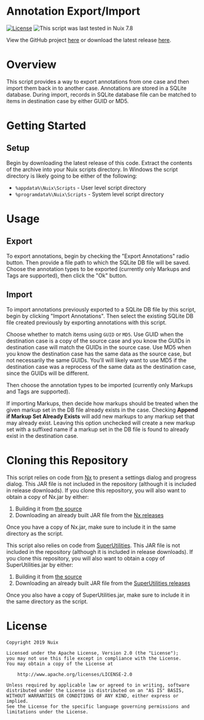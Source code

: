 Annotation Export/Import
========================

[![License](https://img.shields.io/badge/License-Apache%202.0-blue.svg)](http://www.apache.org/licenses/LICENSE-2.0) ![This script was last tested in Nuix 7.8](https://img.shields.io/badge/Script%20Tested%20in%20Nuix-7.8-green.svg)

View the GitHub project [here](https://github.com/Nuix/Annotation-Export-Import) or download the latest release [here](https://github.com/Nuix/Annotation-Export-Import/releases).

# Overview

This script provides a way to export annotations from one case and then import them back in to another case.  Annotations are stored in a SQLite database.  During import, records in SQLite database file can be matched to items in destination case by either GUID or MD5.

# Getting Started

## Setup

Begin by downloading the latest release of this code.  Extract the contents of the archive into your Nuix scripts directory.  In Windows the script directory is likely going to be either of the following:

- `%appdata%\Nuix\Scripts` - User level script directory
- `%programdata%\Nuix\Scripts` - System level script directory

# Usage

## Export

To export annotations, begin by checking the "Export Annotations" radio button.  Then provide a file path to which the SQLite DB file will be saved.  Choose the annotation types to be exported (currently only Markups and Tags are supported), then click the "Ok" button.

## Import

To import annotations previously exported to a SQLite DB file by this script, begin by clicking "Import Annotations".  Then select the existing SQLite DB file created previously by exporting annotations with this script.

Choose whether to match items using `GUID` or `MD5`.  Use GUID when the destination case is a copy of the source case and you know the GUIDs in destination case will match the GUIDs in the source case.  Use MD5 when you know the destination case has the same data as the source case, but not necessarily the same GUIDs.  You'll will likely want to use MD5 if the destination case was a reprocess of the same data as the destination case, since the GUIDs will be different.

Then choose the annotation types to be imported (currently only Markups and Tags are supported).

If importing Markups, then decide how markups should be treated when the given markup set in the DB file already exists in the case.  Checking **Append if Markup Set Already Exists** will add new markups to any markup set that may already exist.  Leaving this option unchecked will create a new markup set with a suffixed name if a markup set in the DB file is found to already exist in the destination case.

# Cloning this Repository

This script relies on code from [Nx](https://github.com/Nuix/Nx) to present a settings dialog and progress dialog.  This JAR file is not included in the repository (although it is included in release downloads).  If you clone this repository, you will also want to obtain a copy of Nx.jar by either:
1. Building it from [the source](https://github.com/Nuix/Nx)
2. Downloading an already built JAR file from the [Nx releases](https://github.com/Nuix/Nx/releases)

Once you have a copy of Nx.jar, make sure to include it in the same directory as the script.

This script also relies on code from [SuperUtilities](https://github.com/Nuix/SuperUtilities).  This JAR file is not included in the repository (although it is included in release downloads).  If you clone this repository, you will also want to obtain a copy of SuperUtilities.jar by either:
1. Building it from [the source](https://github.com/Nuix/SuperUtilities)
2. Downloading an already built JAR file from the [SuperUtilities releases](https://github.com/Nuix/SuperUtilities/releases)

Once you also have a copy of SuperUtilities.jar, make sure to include it in the same directory as the script.

# License

```
Copyright 2019 Nuix

Licensed under the Apache License, Version 2.0 (the "License");
you may not use this file except in compliance with the License.
You may obtain a copy of the License at

    http://www.apache.org/licenses/LICENSE-2.0

Unless required by applicable law or agreed to in writing, software
distributed under the License is distributed on an "AS IS" BASIS,
WITHOUT WARRANTIES OR CONDITIONS OF ANY KIND, either express or implied.
See the License for the specific language governing permissions and
limitations under the License.
```
